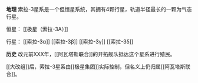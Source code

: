 **地理**
索拉-3星系是一个但恒星系统，其拥有4颗行星，轨道半径最长的一颗为气态行星。

恒星：
[[极星（索拉-3A）]]

行星：
[[索拉-3α]]
[[索拉-3β]]
[[索拉-3γ]]
[[索拉-3δ]]

**历史**
改元前XXX年，[[阿瓦塔斯联合]]的开拓舰队抵达这个星系进行殖民。

[[大改组]]后，索拉-3星系由[[极星集团]]实际控制，但名义上仍归属[[阿瓦塔斯联合]]。
